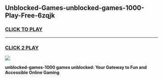 
## Unblocked-Games-unblocked-games-1000-Play-Free-6zqjk
<h3>
<a href="https://premium76.site?title=unblocked-games-1000&ref=23A">CLICK TO PLAY</a></h3>
<hr>

<h3>
<a href="https://premium76.site?title=unblocked-games-1000&ref=23A">CLICK 2 PLAY</a>
  
</h3>

<a href="https://premium76.site?title=unblocked-games-1000&ref=23A"><img src="https://clearcache.store/games.png"></a>


**unblocked-games-1000 games unblocked: Your Gateway to Fun and Accessible Online Gaming**
